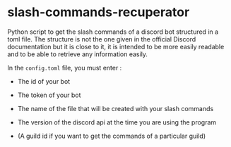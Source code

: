 # slash-commands-recuperator
Python script to get the slash commands of a discord bot structured in a toml file. The structure is not the one given in the official Discord documentation but it is close to it, it is intended to be more easily readable and to be able to retrieve any information easily.

In the `config.toml` file, you must enter :

- The id of your bot
- The token of your bot

- The name of the file that will be created with your slash commands
- The version of the discord api at the time you are using the program

- (A guild id if you want to get the commands of a particular guild)
